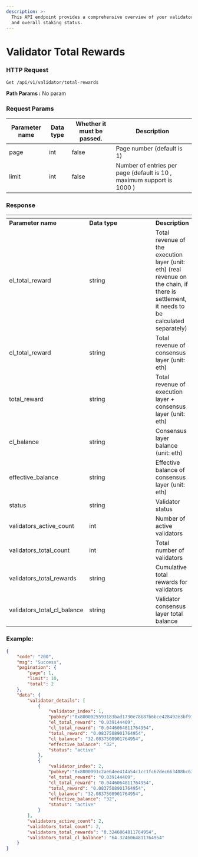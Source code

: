 ```yaml
---
description: >-
  This API endpoint provides a comprehensive overview of your validator rewards
  and overall staking status.
---
```


# Validator Total Rewards

### **HTTP Request**

```HTTP
Get /api/v1/validator/total-rewards
```

**Path Params :** No param

### **Request Params**

| **Parameter name** | **Data type** | **Whether it must be passed.** | **Description**                                                       |
| ------------------ | ------------- | ------------------------------ | --------------------------------------------------------------------- |
| page               | int           | false                          | Page number (default is 1)                                            |
| limit              | int           | false                          | Number of entries per page (default is 10 , maximum support is 1000 ) |

### **Response**

<table data-header-hidden><thead><tr><th></th><th width="193"></th><th></th></tr></thead><tbody><tr><td><strong>Parameter name</strong></td><td><strong>Data type</strong></td><td><strong>Description</strong></td></tr><tr><td>el_total_reward<br></td><td>string</td><td>Total revenue of the execution layer (unit: eth) (real revenue on the chain, if there is settlement, it needs to be calculated separately)</td></tr><tr><td>cl_total_reward</td><td>string</td><td>Total revenue of consensus layer (unit: eth)</td></tr><tr><td>total_reward</td><td>string</td><td>Total revenue of execution layer + consensus layer (unit: eth)</td></tr><tr><td>cl_balance</td><td>string</td><td>Consensus layer balance (unit: eth)</td></tr><tr><td>effective_balance</td><td>string</td><td>Effective balance of consensus layer (unit: eth)</td></tr><tr><td>status</td><td>string</td><td>Validator status</td></tr><tr><td>validators_active_count</td><td>int</td><td>Number of active validators</td></tr><tr><td>validators_total_count</td><td>int</td><td>Total number of validators</td></tr><tr><td>validators_total_rewards</td><td>string</td><td>Cumulative total rewards for validators</td></tr><tr><td>validators_total_cl_balance</td><td>string</td><td>Validator consensus layer total balance</td></tr></tbody></table>

### **Example:**

```JSON
{
    "code": "200",
    "msg": "Success",
    "pagination": {
        "page": 1,
        "limit": 10,
        "total": 2
    },
    "data": {
        "validator_details": [
            {
                "validator_index": 1,
                "pubkey":"0x8000025593183bad1730e78b87b6bce428492e3bf9142d2609032daf674596f955d6403481c7d84809905a262c0136e2",
                "el_total_reward": "0.039144409",
                "cl_total_reward": "0.0446064811764954",
                "total_reward": "0.0837508901764954",
                "cl_balance": "32.0837508901764954",
                "effective_balance": "32",
                "status": "active"
            },
            {
                "validator_index": 2,
                "pubkey":"0x8000091c2ae64ee414a54c1cc1fc67dec663408bc636cb86756e0200e41a75c8f86603f104f02c856983d2783116be13",
                "el_total_reward": "0.039144409",
                "cl_total_reward": "0.0446064811764954",
                "total_reward": "0.0837508901764954",
                "cl_balance": "32.0837508901764954",
                "effective_balance": "32",
                "status": "active"
            }
        ],
        "validators_active_count": 2,
        "validators_total_count": 2,
        "validators_total_rewards": "0.3246064811764954",
        "validators_total_cl_balance": "64.3246064811764954"
    }
}
```
